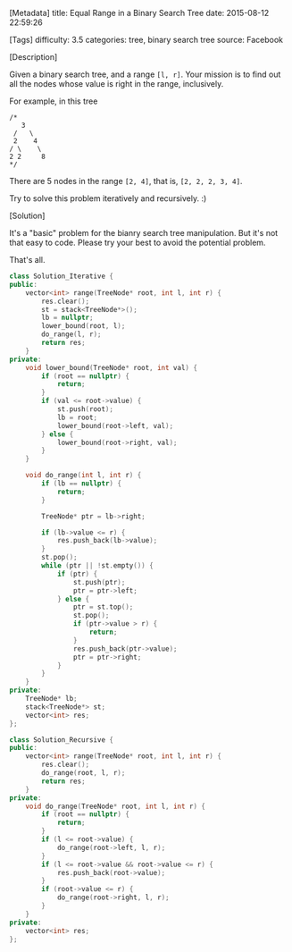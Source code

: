 [Metadata]
title: Equal Range in a Binary Search Tree
date: 2015-08-12 22:59:26

[Tags]
difficulty: 3.5
categories: tree, binary search tree
source: Facebook

[Description]

Given a binary search tree, and a range `[l, r]`. Your mission is to find out all the nodes whose value is right in the range, inclusively.

For example, in this tree

```
/*
   3
 /   \
 2    4
/ \    \
2 2     8
*/
```

There are 5 nodes in the range `[2, 4]`, that is, `[2, 2, 2, 3, 4]`.

Try to solve this problem iteratively and recursively. :)

[Solution]

It's a "basic" problem for the bianry search tree manipulation. But it's not that easy to code. Please try your best to avoid the potential problem.

That's all.

```cpp
class Solution_Iterative {
public:
    vector<int> range(TreeNode* root, int l, int r) {
        res.clear();
        st = stack<TreeNode*>();
        lb = nullptr;
        lower_bound(root, l);
        do_range(l, r);
        return res;
    }
private:
    void lower_bound(TreeNode* root, int val) {
        if (root == nullptr) {
            return;
        }
        if (val <= root->value) {
            st.push(root);
            lb = root;
            lower_bound(root->left, val);
        } else {
            lower_bound(root->right, val);
        }
    }

    void do_range(int l, int r) {
        if (lb == nullptr) {
            return;
        }

        TreeNode* ptr = lb->right;

        if (lb->value <= r) {
            res.push_back(lb->value);
        }
        st.pop();
        while (ptr || !st.empty()) {
            if (ptr) {
                st.push(ptr);
                ptr = ptr->left;
            } else {
                ptr = st.top();
                st.pop();
                if (ptr->value > r) {
                    return;
                }
                res.push_back(ptr->value);
                ptr = ptr->right;
            }
        }
    }
private:
    TreeNode* lb;
    stack<TreeNode*> st;
    vector<int> res;
};
```

```cpp
class Solution_Recursive {
public:
    vector<int> range(TreeNode* root, int l, int r) {
        res.clear();
        do_range(root, l, r);
        return res;
    }
private:
    void do_range(TreeNode* root, int l, int r) {
        if (root == nullptr) {
            return;
        }
        if (l <= root->value) {
            do_range(root->left, l, r);
        }
        if (l <= root->value && root->value <= r) {
            res.push_back(root->value);
        }
        if (root->value <= r) {
            do_range(root->right, l, r);
        }
    }
private:
    vector<int> res;
};
```
